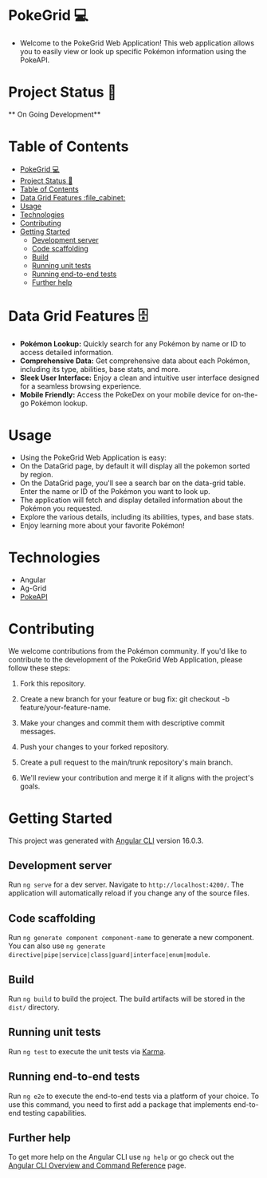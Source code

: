 # PokeGrid :computer:

- Welcome to the PokeGrid Web Application! This web application allows you to easily view or look up specific Pokémon information using the PokeAPI.
  
# Project Status :construction:
** On Going Development**

# Table of Contents
- [PokeGrid :computer:](#pokegrid-computer)
- [Project Status :construction:](#project-status-construction)
- [Table of Contents](#table-of-contents)
- [Data Grid Features :file\_cabinet:](#data-grid-features-file_cabinet)
- [Usage](#usage)
- [Technologies](#technologies)
- [Contributing](#contributing)
- [Getting Started](#getting-started)
  - [Development server](#development-server)
  - [Code scaffolding](#code-scaffolding)
  - [Build](#build)
  - [Running unit tests](#running-unit-tests)
  - [Running end-to-end tests](#running-end-to-end-tests)
  - [Further help](#further-help)


# Data Grid Features :file_cabinet:
- **Pokémon Lookup:** Quickly search for any Pokémon by name or ID to access detailed information.
- **Comprehensive Data:** Get comprehensive data about each Pokémon, including its type, abilities, base stats, and more.
- **Sleek User Interface:** Enjoy a clean and intuitive user interface designed for a seamless browsing experience.
- **Mobile Friendly:** Access the PokeDex on your mobile device for on-the-go Pokémon lookup.

# Usage
- Using the PokeGrid Web Application is easy:
- On the DataGrid page, by default it will display all the pokemon sorted by region.
- On the DataGrid page, you'll see a search bar on the data-grid table. Enter the name or ID of the Pokémon you want to look up.
- The application will fetch and display detailed information about the Pokémon you requested.
- Explore the various details, including its abilities, types, and base stats.
- Enjoy learning more about your favorite Pokémon!

# Technologies
- Angular
- Ag-Grid
- [PokeAPI][Poke-Api]

# Contributing
We welcome contributions from the Pokémon community. If you'd like to contribute to the development of the PokeGrid Web Application, please follow these steps:

1. Fork this repository.

1. Create a new branch for your feature or bug fix: git checkout -b feature/your-feature-name.

1. Make your changes and commit them with descriptive commit messages.

1. Push your changes to your forked repository.

1. Create a pull request to the main/trunk repository's main branch.

1. We'll review your contribution and merge it if it aligns with the project's goals.

# Getting Started
This project was generated with [Angular CLI](https://github.com/angular/angular-cli) version 16.0.3.

## Development server

Run `ng serve` for a dev server. Navigate to `http://localhost:4200/`. The application will automatically reload if you change any of the source files.

## Code scaffolding

Run `ng generate component component-name` to generate a new component. You can also use `ng generate directive|pipe|service|class|guard|interface|enum|module`.

## Build

Run `ng build` to build the project. The build artifacts will be stored in the `dist/` directory.

## Running unit tests

Run `ng test` to execute the unit tests via [Karma](https://karma-runner.github.io).

## Running end-to-end tests

Run `ng e2e` to execute the end-to-end tests via a platform of your choice. To use this command, you need to first add a package that implements end-to-end testing capabilities.

## Further help

To get more help on the Angular CLI use `ng help` or go check out the [Angular CLI Overview and Command Reference](https://angular.io/cli) page.


[Poke-Api]:https://pokeapi.co/